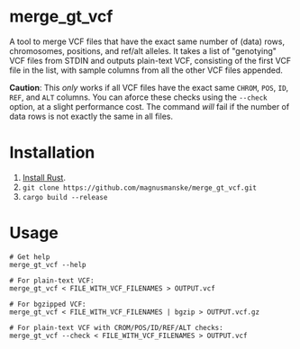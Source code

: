 # merge_gt_vcf
A tool to merge VCF files that have the exact same number of (data) rows, chromosomes, positions, and ref/alt alleles. It takes a list of "genotying" VCF files from STDIN and outputs plain-text VCF, consisting of the first VCF file in the list, with sample columns from all the other VCF files appended.

**Caution**: This _only_ works if all VCF files have the exact same `CHROM`, `POS`, `ID`, `REF`, and `ALT` columns. You can aforce these checks using the `--check` option, at a slight performance cost. The command _will_ fail if the number of data rows is not exactly the same in all files.

# Installation
1. [Install Rust](https://www.rust-lang.org/tools/install).
2. `git clone https://github.com/magnusmanske/merge_gt_vcf.git`
3. `cargo build --release`

# Usage
```
# Get help
merge_gt_vcf --help

# For plain-text VCF:
merge_gt_vcf < FILE_WITH_VCF_FILENAMES > OUTPUT.vcf

# For bgzipped VCF:
merge_gt_vcf < FILE_WITH_VCF_FILENAMES | bgzip > OUTPUT.vcf.gz

# For plain-text VCF with CROM/POS/ID/REF/ALT checks:
merge_gt_vcf --check < FILE_WITH_VCF_FILENAMES > OUTPUT.vcf
```
